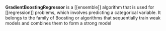 **GradientBoostingRegressor** is a [[ensemble]] algorithm that is used for [[regression]] problems, which involves predicting a categorical variable. It belongs to the family of Boosting or algorithms that sequentially train weak models and combines them to form a strong model